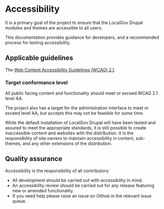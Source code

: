 # Accessibility
It is a primary goal of the project to ensure that the LocalGov Drupal modules and themes are accessible to all users.

This documentation provides guidance for developers, and a recommended process for testing accessibility.

## Applicable guidelines
The [Web Content Accessibility Guidelines (WCAG) 2.1](https://www.w3.org/TR/WCAG21/).

### Target conformance level
All public facing content and functionality should meet or exceed WCAG 2.1 level AA.

The project also has a target for the administration interface to meet or exceed level AA, but accepts this may not be feasible for some time.

While the default installation of LocalGov Drupal will have been tested and assured to meet the appropriate standards, it is still possible to create inaccessible content and websites with the distribution. It is the responsibility of site owners to maintain accessibility in content, sub-themes, and any other extensions of the distribution.

## Quality assurance
Accessibility is the responsibility of all contributors:
- All development should be carried out with accessibility in mind.
- An accessibility review should be carried out for any release featuring new or amended functionality.
- If you need help please raise an issue on Github in the relevant issue queue.
